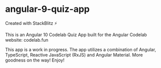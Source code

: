 # angular-9-quiz-app
Created with StackBlitz ⚡️

This is an Angular 10 Codelab Quiz App built for the Angular Codelab website: codelab.fun

This app is a work in progress. The app utilizes a combination of Angular, TypeScript, Reactive JavaScript (RxJS) and Angular Material. More goodness on the way! Enjoy!

